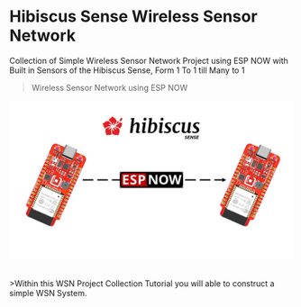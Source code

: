 # Hibiscus Sense Wireless Sensor Network
Collection of Simple Wireless Sensor Network Project using ESP NOW with Built in Sensors of the Hibiscus Sense, Form 1 To 1 till Many to 1

>Wireless Sensor Network using ESP NOW
  <p align="center"><img src="https://github.com/Coderakid01/Medias/blob/main/cover1.jpg" width="900"></a></p>
  
  </br>
  >Within this WSN Project Collection Tutorial you will able to construct a simple WSN System.
